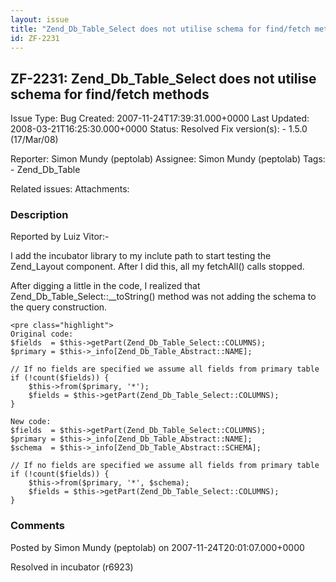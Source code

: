 ```yaml
---
layout: issue
title: "Zend_Db_Table_Select does not utilise schema for find/fetch methods"
id: ZF-2231
---
```


ZF-2231: Zend\_Db\_Table\_Select does not utilise schema for find/fetch methods
-------------------------------------------------------------------------------

 Issue Type: Bug Created: 2007-11-24T17:39:31.000+0000 Last Updated: 2008-03-21T16:25:30.000+0000 Status: Resolved Fix version(s): - 1.5.0 (17/Mar/08)
 
 Reporter:  Simon Mundy (peptolab)  Assignee:  Simon Mundy (peptolab)  Tags: - Zend\_Db\_Table
 
 Related issues: 
 Attachments: 
### Description

Reported by Luiz Vitor:-

I add the incubator library to my inclute path to start testing the Zend\_Layout component. After I did this, all my fetchAll() calls stopped.

After digging a little in the code, I realized that Zend\_Db\_Table\_Select::\_\_toString() method was not adding the schema to the query construction.

 
    <pre class="highlight">
    Original code:
    $fields  = $this->getPart(Zend_Db_Table_Select::COLUMNS);
    $primary = $this->_info[Zend_Db_Table_Abstract::NAME];
    
    // If no fields are specified we assume all fields from primary table 
    if (!count($fields)) {
        $this->from($primary, '*');
        $fields = $this->getPart(Zend_Db_Table_Select::COLUMNS);
    }
    
    New code:
    $fields  = $this->getPart(Zend_Db_Table_Select::COLUMNS); 
    $primary = $this->_info[Zend_Db_Table_Abstract::NAME];
    $schema  = $this->_info[Zend_Db_Table_Abstract::SCHEMA];
    
    // If no fields are specified we assume all fields from primary table
    if (!count($fields)) { 
        $this->from($primary, '*', $schema);
        $fields = $this->getPart(Zend_Db_Table_Select::COLUMNS);
    }


 

 

### Comments

Posted by Simon Mundy (peptolab) on 2007-11-24T20:01:07.000+0000

Resolved in incubator (r6923)

 

 